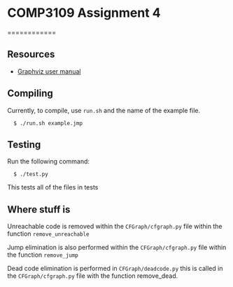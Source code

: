 # COMP3109 Assignment 4
============

## Resources
* [Graphviz user manual](http://www.graphviz.org/Documentation/dotguide.pdf)

## Compiling
Currently, to compile, use `run.sh` and the name of the example file.
```shell
  $ ./run.sh example.jmp
```

## Testing
Run the following command:
```shell
  $ ./test.py
```
This tests all of the files in tests

## Where stuff is
Unreachable code is removed within the `CFGraph/cfgraph.py` file within the function `remove_unreachable`

Jump elimination is also performed within the `CFGraph/cfgraph.py` file within the function `remove_jump`

Dead code elimination is performed in `CFGraph/deadcode.py` this is called in the `CFGraph/cfgraph.py` file with the function remove_dead.
